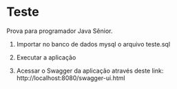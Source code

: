 # Teste
Prova para programador Java Sênior.

1. Importar no banco de dados mysql o arquivo teste.sql

2. Executar a aplicação

3. Acessar o Swagger da aplicação através deste link:
http://localhost:8080/swagger-ui.html

